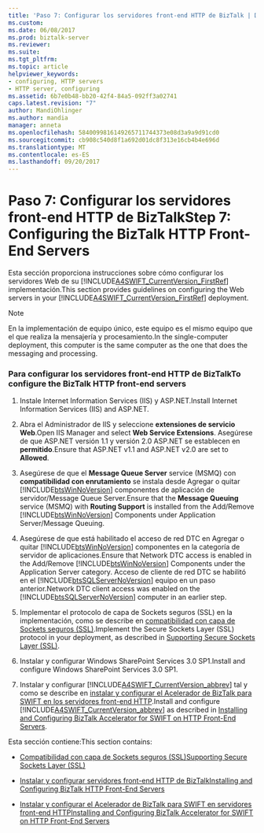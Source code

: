 ```yaml
---
title: 'Paso 7: Configurar los servidores front-end HTTP de BizTalk | Documentos de Microsoft'
ms.custom: 
ms.date: 06/08/2017
ms.prod: biztalk-server
ms.reviewer: 
ms.suite: 
ms.tgt_pltfrm: 
ms.topic: article
helpviewer_keywords:
- configuring, HTTP servers
- HTTP server, configuring
ms.assetid: 6b7e0b48-bb20-42f4-84a5-092ff3a02741
caps.latest.revision: "7"
author: MandiOhlinger
ms.author: mandia
manager: anneta
ms.openlocfilehash: 5840099816149265711744373e08d3a9a9d91cd0
ms.sourcegitcommit: cb908c540d8f1a692d01dc8f313e16cb4b4e696d
ms.translationtype: MT
ms.contentlocale: es-ES
ms.lasthandoff: 09/20/2017
---
```

# <a name="step-7-configuring-the-biztalk-http-front-end-servers"></a><span data-ttu-id="4928d-102">Paso 7: Configurar los servidores front-end HTTP de BizTalk</span><span class="sxs-lookup"><span data-stu-id="4928d-102">Step 7: Configuring the BizTalk HTTP Front-End Servers</span></span>
<span data-ttu-id="4928d-103">Esta sección proporciona instrucciones sobre cómo configurar los servidores Web de su [!INCLUDE[A4SWIFT_CurrentVersion_FirstRef](../../includes/a4swift-currentversion-firstref-md.md)] implementación.</span><span class="sxs-lookup"><span data-stu-id="4928d-103">This section provides guidelines on configuring the Web servers in your [!INCLUDE[A4SWIFT_CurrentVersion_FirstRef](../../includes/a4swift-currentversion-firstref-md.md)] deployment.</span></span>  
  
> [!NOTE]
>  <span data-ttu-id="4928d-104">En la implementación de equipo único, este equipo es el mismo equipo que el que realiza la mensajería y procesamiento.</span><span class="sxs-lookup"><span data-stu-id="4928d-104">In the single-computer deployment, this computer is the same computer as the one that does the messaging and processing.</span></span>  
  
### <a name="to-configure-the-biztalk-http-front-end-servers"></a><span data-ttu-id="4928d-105">Para configurar los servidores front-end HTTP de BizTalk</span><span class="sxs-lookup"><span data-stu-id="4928d-105">To configure the BizTalk HTTP front-end servers</span></span>  
  
1.  <span data-ttu-id="4928d-106">Instale Internet Information Services (IIS) y ASP.NET.</span><span class="sxs-lookup"><span data-stu-id="4928d-106">Install Internet Information Services (IIS) and ASP.NET.</span></span>  
  
2.  <span data-ttu-id="4928d-107">Abra el Administrador de IIS y seleccione **extensiones de servicio Web**.</span><span class="sxs-lookup"><span data-stu-id="4928d-107">Open IIS Manager and select **Web Service Extensions**.</span></span> <span data-ttu-id="4928d-108">Asegúrese de que ASP.NET versión 1.1 y versión 2.0 ASP.NET se establecen en **permitido**.</span><span class="sxs-lookup"><span data-stu-id="4928d-108">Ensure that ASP.NET v1.1 and ASP.NET v2.0 are set to **Allowed**.</span></span>  
  
3.  <span data-ttu-id="4928d-109">Asegúrese de que el **Message Queue Server** service (MSMQ) con **compatibilidad con enrutamiento** se instala desde Agregar o quitar [!INCLUDE[btsWinNoVersion](../../includes/btswinnoversion-md.md)] componentes de aplicación de servidor/Message Queue Server.</span><span class="sxs-lookup"><span data-stu-id="4928d-109">Ensure that the **Message Queuing** service (MSMQ) with **Routing Support** is installed from the Add/Remove [!INCLUDE[btsWinNoVersion](../../includes/btswinnoversion-md.md)] Components under Application Server/Message Queuing.</span></span>  
  
4.  <span data-ttu-id="4928d-110">Asegúrese de que está habilitado el acceso de red DTC en Agregar o quitar [!INCLUDE[btsWinNoVersion](../../includes/btswinnoversion-md.md)] componentes en la categoría de servidor de aplicaciones.</span><span class="sxs-lookup"><span data-stu-id="4928d-110">Ensure that Network DTC access is enabled in the Add/Remove [!INCLUDE[btsWinNoVersion](../../includes/btswinnoversion-md.md)] Components under the Application Server category.</span></span> <span data-ttu-id="4928d-111">Acceso de cliente de red DTC se habilitó en el [!INCLUDE[btsSQLServerNoVersion](../../includes/btssqlservernoversion-md.md)] equipo en un paso anterior.</span><span class="sxs-lookup"><span data-stu-id="4928d-111">Network DTC client access was enabled on the [!INCLUDE[btsSQLServerNoVersion](../../includes/btssqlservernoversion-md.md)] computer in an earlier step.</span></span>  
  
5.  <span data-ttu-id="4928d-112">Implementar el protocolo de capa de Sockets seguros (SSL) en la implementación, como se describe en [compatibilidad con capa de Sockets seguros (SSL)](../../adapters-and-accelerators/accelerator-swift/supporting-secure-sockets-layer-ssl.md).</span><span class="sxs-lookup"><span data-stu-id="4928d-112">Implement the Secure Sockets Layer (SSL) protocol in your deployment, as described in [Supporting Secure Sockets Layer (SSL)](../../adapters-and-accelerators/accelerator-swift/supporting-secure-sockets-layer-ssl.md).</span></span>  
  
6.  <span data-ttu-id="4928d-113">Instalar y configurar Windows SharePoint Services 3.0 SP1.</span><span class="sxs-lookup"><span data-stu-id="4928d-113">Install and configure Windows SharePoint Services 3.0 SP1.</span></span>  
  
7.  <span data-ttu-id="4928d-114">Instalar y configurar [!INCLUDE[A4SWIFT_CurrentVersion_abbrev](../../includes/a4swift-currentversion-abbrev-md.md)] tal y como se describe en [instalar y configurar el Acelerador de BizTalk para SWIFT en los servidores front-end HTTP](../../adapters-and-accelerators/accelerator-swift/installing-and-configuring-biztalk-server-on-the-http-front-end-servers.md).</span><span class="sxs-lookup"><span data-stu-id="4928d-114">Install and configure [!INCLUDE[A4SWIFT_CurrentVersion_abbrev](../../includes/a4swift-currentversion-abbrev-md.md)] as described in [Installing and Configuring BizTalk Accelerator for SWIFT on HTTP Front-End Servers](../../adapters-and-accelerators/accelerator-swift/installing-and-configuring-biztalk-server-on-the-http-front-end-servers.md).</span></span>  
  
 <span data-ttu-id="4928d-115">Esta sección contiene:</span><span class="sxs-lookup"><span data-stu-id="4928d-115">This section contains:</span></span>  
  
-   [<span data-ttu-id="4928d-116">Compatibilidad con capa de Sockets seguros (SSL)</span><span class="sxs-lookup"><span data-stu-id="4928d-116">Supporting Secure Sockets Layer (SSL)</span></span>](../../adapters-and-accelerators/accelerator-swift/supporting-secure-sockets-layer-ssl.md)  
  
-   [<span data-ttu-id="4928d-117">Instalar y configurar servidores front-end HTTP de BizTalk</span><span class="sxs-lookup"><span data-stu-id="4928d-117">Installing and Configuring BizTalk HTTP Front-End Servers</span></span>](../../adapters-and-accelerators/accelerator-swift/installing-and-configuring-biztalk-server-on-the-http-front-end-servers.md)  
  
-   [<span data-ttu-id="4928d-118">Instalar y configurar el Acelerador de BizTalk para SWIFT en servidores front-end HTTP</span><span class="sxs-lookup"><span data-stu-id="4928d-118">Installing and Configuring BizTalk Accelerator for SWIFT on HTTP Front-End Servers</span></span>](../../adapters-and-accelerators/accelerator-swift/install-and-configure-biztalk-accelerator-for-swift-on-http-front-end-servers.md)